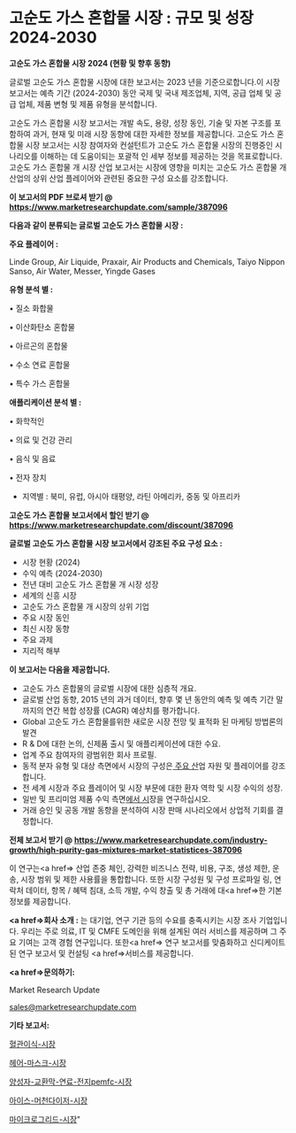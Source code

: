 # 고순도 가스 혼합물 시장 : 규모 및 성장 2024-2030

<strong>고순도 가스 혼합물 시장 2024 (현황 및 향후 동향)</strong>

글로벌 고순도 가스 혼합물 시장에 대한 보고서는 2023 년을 기준으로합니다.이 시장 보고서는 예측 기간 (2024-2030) 동안 국제 및 국내 제조업체, 지역, 공급 업체 및 공급 업체, 제품 변형 및 제품 유형을 분석합니다.

고순도 가스 혼합물 시장 보고서는 개발 속도, 용량, 성장 동인, 기술 및 자본 구조를 포함하여 과거, 현재 및 미래 시장 동향에 대한 자세한 정보를 제공합니다. 고순도 가스 혼합물 시장 보고서는 시장 참여자와 컨설턴트가 고순도 가스 혼합물 시장의 진행중인 시나리오를 이해하는 데 도움이되는 포괄적 인 세부 정보를 제공하는 것을 목표로합니다. 고순도 가스 혼합물 개 시장 산업 보고서는 시장에 영향을 미치는 고순도 가스 혼합물 개 산업의 상위 산업 플레이어와 관련된 중요한 구성 요소를 강조합니다.



<strong>이 보고서의 PDF 브로셔 받기 @ <a href=https://www.marketresearchupdate.com/sample/387096>https://www.marketresearchupdate.com/sample/387096</a></strong>



<strong>다음과 같이 분류되는 글로벌 고순도 가스 혼합물 시장 :</strong>



<strong>주요 플레이어 :</strong>

Linde Group, Air Liquide, Praxair, Air Products and Chemicals, Taiyo Nippon Sanso, Air Water, Messer, Yingde Gases



<strong>유형 분석 별 :</strong>

• 질소 화합물

• 이산화탄소 혼합물

• 아르곤의 혼합물

• 수소 연료 혼합물

• 특수 가스 혼합물



<strong>애플리케이션 분석 별 :</strong>

• 화학적인

• 의료 및 건강 관리

• 음식 및 음료

• 전자 장치

<ul>
  <li>지역별 : 북미, 유럽, 아시아 태평양, 라틴 아메리카, 중동 및 아프리카</li>
</ul>


<strong>고순도 가스 혼합물 보고서에서 할인 받기 @ <a href=https://www.marketresearchupdate.com/discount/387096>https://www.marketresearchupdate.com/discount/387096</a></strong>



<strong>글로벌 고순도 가스 혼합물 시장 보고서에서 강조된 주요 구성 요소 :</strong>
<ul>
  <li>시장 현황 (2024)</li>
  <li>수익 예측 (2024-2030)</li>
  <li>전년 대비 고순도 가스 혼합물 개 시장 성장</li>
  <li>세계의 신흥 시장</li>
  <li>고순도 가스 혼합물 개 시장의 상위 기업</li>
  <li>주요 시장 동인</li>
  <li>최신 시장 동향</li>
  <li>주요 과제</li>
  <li>지리적 해부</li>
</ul>


<strong>이 보고서는 다음을 제공합니다.</strong>
<ul>
  <li>고순도 가스 혼합물의 글로벌 시장에 대한 심층적 개요.</li>
  <li>글로벌 산업 동향, 2015 년의 과거 데이터, 향후 몇 년 동안의 예측 및 예측 기간 말까지의 연간 복합 성장률 (CAGR) 예상치를 평가합니다.</li>
  <li>Global 고순도 가스 혼합물를위한 새로운 시장 전망 및 표적화 된 마케팅 방법론의 발견</li>
  <li>R &amp; D에 대한 논의, 신제품 출시 및 애플리케이션에 대한 수요.</li>
  <li>업계 주요 참여자의 광범위한 회사 프로필.</li>
  <li>동적 분자 유형 및 대상 측면에서 시장의 구성은<a href=> 주요 산</a>업 자원 및 플레이어를 강조합니다.</li>
  <li>전 세계 시장과 주요 플레이어 및 시장 부문에 대한 환자 역학 및 시장 수익의 성장.</li>
  <li>일반 및 프리미엄 제품 수익 측면<a href=>에서 시</a>장을 연구하십시오.</li>
  <li>거래 승인 및 공동 개발 동향을 분석하여 시장 판매 시나리오에서 상업적 기회를 결정합니다.</li>
</ul>



<strong>전체 보고서 받기 @ <a href=https://www.marketresearchupdate.com/industry-growth/high-purity-gas-mixtures-market-statistices-387096>https://www.marketresearchupdate.com/industry-growth/high-purity-gas-mixtures-market-statistices-387096</a></strong>

이 연구는<a href=> 산업 존중</a> 체인, 강력한 비즈니스 전략, 비용, 구조, 생성 제한, 운송, 시장 범위 및 제한 사용률을 통합합니다. 또한 시장 구성원 및 구성 프로파일 링, 연락처 데이터, 항목 / 혜택 침대, 소득 개발, 수익 창출 및 총 거래에 대<a href=>한 기본 </a>정보를 제공합니다.



<strong><a href=>회사 소</a>개 :</strong>
는 대기업, 연구 기관 등의 수요를 충족시키는 시장 조사 기업입니다. 우리는 주로 의료, IT 및 CMFE 도메인을 위해 설계된 여러 서비스를 제공하며 그 주요 기여는 고객 경험 연구입니다. 또한<a href=> 연구 보</a>고서를 맞춤화하고 신디케이트 된 연구 보고서 및 컨설팅 <a href=>서비스</a>를 제공합니다.



<strong><a href=>문의하기:</a></strong>

Market Research Update

sales@marketresearchupdate.com



<strong>기타 보고서:</strong>

<a href=https://www.linkedin.com/pulse/혈관이식-시장-세분화-연구-및-목표-고객2029년-consumer-connection-chronicles-24-/>혈관이식-시장</a>

<a href=https://www.linkedin.com/pulse/헤어-마스크-시장-세분화-연구-및-목표-고객2029년-consumer-connection-chronicles-24--a5onf/>헤어-마스크-시장</a>

<a href=https://www.linkedin.com/pulse/양성자-교환막-연료-전지pemfc-시장-현재-및-미래-성장-2029-exdxf/>양성자-교환막-연료-전지pemfc-시장</a>

<a href=https://www.linkedin.com/pulse/아이스-머천다이저-시장-현재-및-미래-성장-2030-market-matrix-musings-analysis-dos5f/>아이스-머천다이저-시장</a>

<a href=https://www.linkedin.com/pulse/마이크로그리드-시장-동향-및-성장-전망-survey-spotlight-pro-24-analysis-bbflf/>마이크로그리드-시장</a>"
